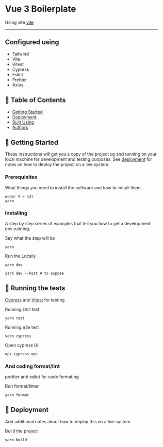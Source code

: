 # Vue 3 Boilerplate

Using vite [vite](https://vitejs.dev/)

---

## Configured using
 - Tailwind
 - Vite
 - Vitest
 - Cypress
 - Eslint
 - Prettier
 - Axios

## 📝 Table of Contents

- [Getting Started](#getting_started)
- [Deployment](#deployment)
- [Built Using](#built_using)
- [Authors](#authors)

## 🏁 Getting Started <a name = "getting_started"></a>

These instructions will get you a copy of the project up and running on your local machine for development and testing purposes. See [deployment](#deployment) for notes on how to deploy the project on a live system.

### Prerequisites

What things you need to install the software and how to install them.

```
node( V > 14)
yarn
```

### Installing

A step by step series of examples that tell you how to get a development env running.

Say what the step will be

```console
yarn
```

Run the Locally

```console
yarn dev

yarn dev --host # to expose
```


## 🔧 Running the tests <a name = "tests"></a>
[Cypress](https://www.cypress.io/) and [Vitest](https://vitest.dev/) for testing


Running Unit test

```console
yarn test
```

Running e2e test

```console
yarn cypress
```

Open cypress UI

```
npx cypress opn
```


### And coding format/lint

prettier and eslint for code formating

Run format/linter

```console
yarn format
```

## 🚀 Deployment <a name = "deployment"></a>

Add additional notes about how to deploy this on a live system.

Build the project

```
yarn build
```

